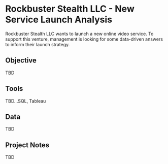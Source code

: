 # Rockbuster Stealth LLC - New Service Launch Analysis
Rockbuster Stealth LLC wants to launch a new online video service. To support this venture, management is looking for some data-driven answers to inform their launch strategy.

## Objective
TBD

## Tools
TBD...SQL, Tableau

## Data
TBD

## Project Notes
TBD
